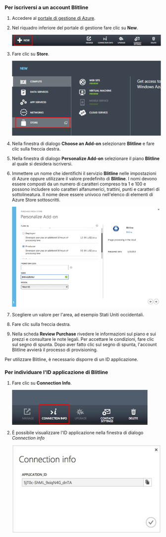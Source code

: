 
### Per iscriversi a un account Blitline

1. Accedere al [portale di gestione di Azure](https://manage.windowsazure.com/).

2. Nel riquadro inferiore del portale di gestione fare clic su **New**.

	![command-bar-new][command-bar-new]

3. Fare clic su **Store**.

	![blitline-store][blitline-store]

4. Nella finestra di dialogo **Choose an Add-on** selezionare **Blitline** e fare clic sulla freccia destra.

5. Nella finestra di dialogo **Personalize Add-on** selezionare il piano **Blitline** al quale si desidera iscriversi.

6. Immettere un nome che identifichi il servizio **Blitline** nelle impostazioni di Azure oppure utilizzare il valore predefinito di **Blitline**. I nomi devono essere composti da un numero di caratteri compreso tra 1 e 100 e possono includere solo caratteri alfanumerici, trattini, punti e caratteri di sottolineatura. Il nome deve essere univoco nell'elenco di elementi di Azure Store sottoscritti.

	![store-screen-1][store-screen-1]

7. Scegliere un valore per l'area, ad esempio Stati Uniti occidentali.

8. Fare clic sulla freccia destra.

9. Nella scheda **Review Purchase** rivedere le informazioni sul piano e sui prezzi e consultare le note legali. Per accettare le condizioni, fare clic sul segno di spunta. Dopo aver fatto clic sul segno di spunta, l'account Blitline avvierà il processo di provisioning.


Per utilizzare Blitline, è necessario disporre di un ID applicazione.

### Per individuare l'ID applicazione di Blitline ###

1. Fare clic su **Connection Info**.

	![blitline-connection-info-button][blitline-connection-info-button]

2. È possibile visualizzare l'ID applicazione nella finestra di dialogo *Connection info*

	![blitline-connection-info][blitline-connection-info]

<!--images-->

[command-bar-new]: ./media/blitline-signup/blitline_bar_new.png
[blitline-store]: ./media/blitline-signup/blitline_offerings_store.png
[store-screen-1]: ./media/blitline-signup/blitline_purchase.jpg
[blitline-connection-info-button]: ./media/blitline-signup/blitline_connection_info_button.png
[blitline-connection-info]: ./media/blitline-signup/blitline_connection_info_screen.jpeg

<!---HONumber=July15_HO1-->
